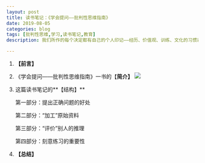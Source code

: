 ```yaml
---
layout: post
title: 读书笔记：《学会提问——批判性思维指南》
date: 2019-08-05
categories: blog
tags: [批判性思维,学习,读书笔记,教育]
description: 我们所作的每个决定都有自己的个人印记——经历、价值观、训练、文化的习惯以及个人理想。

---
```


1. **【前言】**

1. 《学会提问——批判性思维指南》一书的【**简介】**
![](https://i.imgur.com/x8mAY3M.jpg)

1.  这篇读书笔记的**【结构】**


     第一部分：提出正确问题的好处

     第二部分：“加工”原始资料

     第三部分：“评价”别人的推理

     第四部分：刻意练习的重要性

1. **【总结】**











